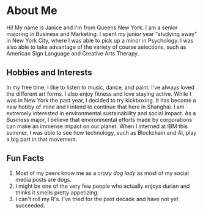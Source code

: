 # About Me

Hi! My name is Janice and I'm from Queens New York. I am a senior majoring in Business and Marketing. I spent my junior year "studying away" in New York City, where I was able to pick up a minor in Psychology. I was also able to take advantage of the variety of course selections, such as American Sign Language and Creative Arts Therapy. 

## Hobbies and Interests
In my free time, I like to listen to music, dance, and paint. I've always loved the different art forms. I also enjoy fitness and love staying active. While I was in New York the past year, I decided to try kickboxing. It has become a new hobby of mine and I intend to continue that here in Shanghai. 
I am extremely interested in environmental sustainability and social impact. As a Business major, I believe that environmental efforts made by corporations can make an immense impact on our planet. When I interned at IBM this summer, I was able to see how technology, such as Blockchain and AI, play a big part in that movement. 

## Fun Facts
1. Most of my peers know me as a *crazy dog lady* as most of my social media posts are dogs.
2. I might be one of the very few people who actually enjoys durian and thinks it smells pretty appetizing.
3. I can't roll my R's. I've tried for the past decade and have not yet succeeded. 